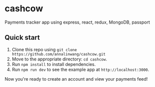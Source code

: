 # cashcow
Payments tracker app using express, react, redux, MongoDB, passport


## Quick start
1. Clone this repo using `git clone https://github.com/annalinwang/cashcow.git`
2. Move to the appropriate directory: `cd cashcow`.<br />
3. Run `npm install` to install dependencies.<br />
4. Run `npm run dev` to see the example app at `http://localhost:3000`.

Now you're ready to create an account and view your payments feed!
